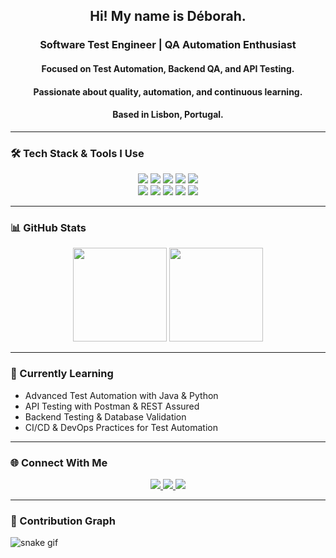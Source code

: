 <div align="center">
  <h2 style="font-weight: bold;">Hi! My name is Déborah.</h2>
  <h3>Software Test Engineer | QA Automation Enthusiast</h3>
  <h4>Focused on Test Automation, Backend QA, and API Testing.</h4>
  <h4>Passionate about quality, automation, and continuous learning.</h4>
  <h4>Based in Lisbon, Portugal.</h4>
</div>

---

### 🛠️ **Tech Stack & Tools I Use**
<div align="center">
  <img src="https://img.shields.io/badge/Java-%23007396?style=for-the-badge&logo=java&logoColor=white"/>
  <img src="https://img.shields.io/badge/C%23-%23239120?style=for-the-badge&logo=csharp&logoColor=white"/>
  <img src="https://img.shields.io/badge/Python-%233776AB?style=for-the-badge&logo=python&logoColor=white"/>
  <img src="https://img.shields.io/badge/Selenium-%2343B02A?style=for-the-badge&logo=selenium&logoColor=white"/>
  <img src="https://img.shields.io/badge/Robot%20Framework-%23black?style=for-the-badge&logo=robot-framework&logoColor=white"/>
  <br>
  <img src="https://img.shields.io/badge/Postman-%23FF6C37?style=for-the-badge&logo=postman&logoColor=white"/>
  <img src="https://img.shields.io/badge/REST%20API-%2302569B?style=for-the-badge"/>
  <img src="https://img.shields.io/badge/Tosca-%230095D5?style=for-the-badge&logo=telerik&logoColor=white"/>
  <img src="https://img.shields.io/badge/Azure-%230078D4?style=for-the-badge&logo=microsoftazure&logoColor=white"/>
  <img src="https://img.shields.io/badge/GitHub-%23181717?style=for-the-badge&logo=github&logoColor=white"/>
</div>


---

### **📊 GitHub Stats**
<div align="center">
  <img height="150em" src="https://github-readme-stats.vercel.app/api?username=deborahfeitosa&show_icons=true&theme=dark&include_all_commits=true&count_private=true"/>
  <img height="150em" src="https://github-readme-stats.vercel.app/api/top-langs/?username=deborahfeitosa&layout=compact&langs_count=7&theme=dark"/>
</div>

---

### **📌 Currently Learning**
- Advanced Test Automation with Java & Python
- API Testing with Postman & REST Assured
- Backend Testing & Database Validation
- CI/CD & DevOps Practices for Test Automation

---

### **🌐 Connect With Me**
<div align="center">
  <a href="https://www.linkedin.com/in/d%C3%A9borah-feitosa-812185100/" target="_blank">
    <img src="https://img.shields.io/badge/LinkedIn-%230077B5?style=for-the-badge&logo=linkedin&logoColor=white"/>
  </a>
  <a href="https://github.com/somedebi" target="_blank">
    <img src="https://img.shields.io/badge/GitHub-181717?style=for-the-badge&logo=github&logoColor=white"/>
  </a>
  <a href="mailto:joannydeborah@gmail.com" target="_blank">
    <img src="https://img.shields.io/badge/Gmail-D14836?style=for-the-badge&logo=gmail&logoColor=white"/>
  </a>
</div>

---

### **🐍 Contribution Graph**
![snake gif](https://github.com/somedebi/somedebi/blob/output/github-contribution-grid-snake.svg)

